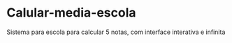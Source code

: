 # Calular-media-escola
Sistema para escola para calcular 5 notas, com interface interativa e infinita
